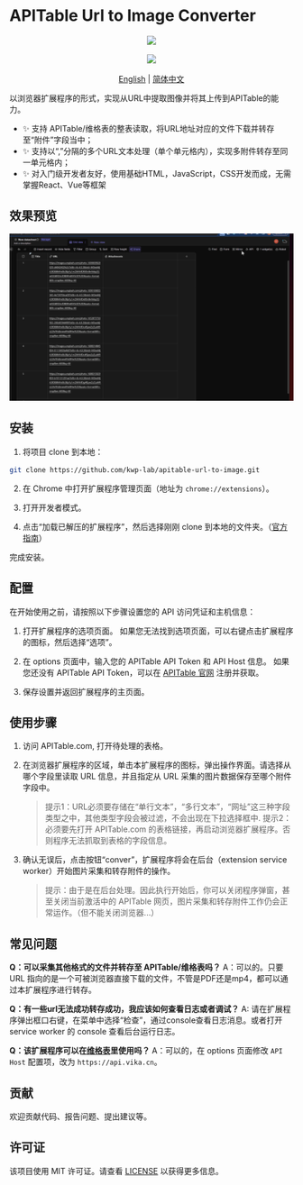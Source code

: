 # APITable Url to Image Converter

<p align='center'>
  <image src="logo/logo-48.png" />
</p>

<p align='center'>
  <image src="https://img.shields.io/badge/License-MIT-yellow.svg" />
</p>

<p align="center">
  <a href="README.md">English</a>
  |
  <a href="README_CN.md">简体中文</a>
</p>

以浏览器扩展程序的形式，实现从URL中提取图像并将其上传到APITable的能力。

- ✨ 支持 APITable/维格表的整表读取，将URL地址对应的文件下载并转存至“附件”字段当中；
- ✨ 支持以“,”分隔的多个URL文本处理（单个单元格内），实现多附件转存至同一单元格内；
- ✨ 对入门级开发者友好，使用基础HTML，JavaScript，CSS开发而成，无需掌握React、Vue等框架

## 效果预览

![Preview](docs/url-image-converter.gif)

## 安装

1. 将项目 clone 到本地：

  ```bash
  git clone https://github.com/kwp-lab/apitable-url-to-image.git
  ```

2. 在 Chrome 中打开扩展程序管理页面（地址为 `chrome://extensions`）。

3. 打开开发者模式。

4. 点击“加载已解压的扩展程序”，然后选择刚刚 clone 到本地的文件夹。（[官方指南](https://developer.chrome.com/docs/extensions/mv3/getstarted/development-basics/#load-unpacked)）

完成安装。

## 配置

在开始使用之前，请按照以下步骤设置您的 API 访问凭证和主机信息：

1. 打开扩展程序的选项页面。
如果您无法找到选项页面，可以右键点击扩展程序的图标，然后选择“选项”。

2. 在 options 页面中，输入您的 APITable API Token 和 API Host 信息。
如果您还没有 APITable API Token，可以在 [APITable 官网](https://apitable.com/) 注册并获取。

3. 保存设置并返回扩展程序的主页面。

## 使用步骤

1. 访问 APITable.com, 打开待处理的表格。

2. 在浏览器扩展程序的区域，单击本扩展程序的图标，弹出操作界面。请选择从哪个字段里读取 URL 信息，并且指定从 URL 采集的图片数据保存至哪个附件字段中。

    > 提示1：URL必须要存储在“单行文本”，“多行文本”，“网址”这三种字段类型之中，其他类型字段会被过滤，不会出现在下拉选择框中.
    > 提示2：必须要先打开 APITable.com 的表格链接，再启动浏览器扩展程序。否则程序无法抓取到表格的字段信息。

3. 确认无误后，点击按钮“conver”，扩展程序将会在后台（extension service worker）开始图片采集和转存附件的操作。

    > 提示：由于是在后台处理。因此执行开始后，你可以关闭程序弹窗，甚至关闭当前激活中的 APITable 网页，图片采集和转存附件工作仍会正常运作。（但不能关闭浏览器...）


## 常见问题

**Q：可以采集其他格式的文件并转存至 APITable/维格表吗？**
A：可以的。只要 URL 指向的是一个可被浏览器直接下载的文件，不管是PDF还是mp4，都可以通过本扩展程序进行转存。

**Q：有一些url无法成功转存成功，我应该如何查看日志或者调试？**
A: 请在扩展程序弹出框口右键，在菜单中选择“检查”，通过console查看日志消息。或者打开 service worker 的 console 查看后台运行日志。

**Q：该扩展程序可以在[维格表](https://vika.cn)里使用吗？**
A：可以的，在 options 页面修改 `API Host` 配置项，改为 `https://api.vika.cn`。

## 贡献

欢迎贡献代码、报告问题、提出建议等。

## 许可证

该项目使用 MIT 许可证。请查看 [LICENSE](LICENSE) 以获得更多信息。
